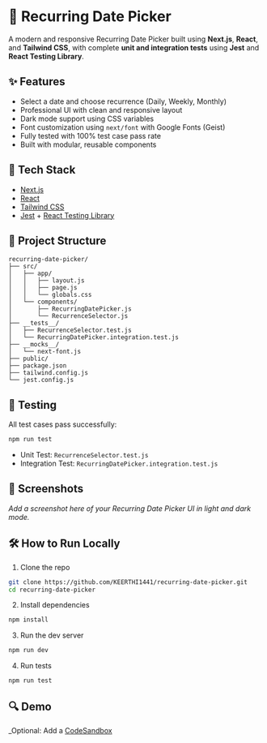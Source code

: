 # 📅 Recurring Date Picker

A modern and responsive Recurring Date Picker built using **Next.js**, **React**, and **Tailwind CSS**, with complete **unit and integration tests** using **Jest** and **React Testing Library**.

## ✨ Features

- Select a date and choose recurrence (Daily, Weekly, Monthly)
- Professional UI with clean and responsive layout
- Dark mode support using CSS variables
- Font customization using `next/font` with Google Fonts (Geist)
- Fully tested with 100% test case pass rate
- Built with modular, reusable components

## 🚀 Tech Stack

- [Next.js](https://nextjs.org/)
- [React](https://react.dev/)
- [Tailwind CSS](https://tailwindcss.com/)
- [Jest](https://jestjs.io/) + [React Testing Library](https://testing-library.com/)

## 🧱 Project Structure

```
recurring-date-picker/
├── src/
│   ├── app/
│   │   ├── layout.js
│   │   ├── page.js
│   │   └── globals.css
│   └── components/
│       ├── RecurringDatePicker.js
│       └── RecurrenceSelector.js
├── __tests__/
│   ├── RecurrenceSelector.test.js
│   └── RecurringDatePicker.integration.test.js
├── __mocks__/
│   └── next-font.js
├── public/
├── package.json
├── tailwind.config.js
└── jest.config.js
```

## 🧪 Testing

All test cases pass successfully:

```bash
npm run test
```

- Unit Test: `RecurrenceSelector.test.js`
- Integration Test: `RecurringDatePicker.integration.test.js`

## 📸 Screenshots

_Add a screenshot here of your Recurring Date Picker UI in light and dark mode._

## 🛠️ How to Run Locally

1. Clone the repo

```bash
git clone https://github.com/KEERTHI1441/recurring-date-picker.git
cd recurring-date-picker
```

2. Install dependencies

```bash
npm install
```

3. Run the dev server

```bash
npm run dev
```

4. Run tests

```bash
npm run test
```

## 🔍 Demo

_Optional: Add a [CodeSandbox](https://codesandbox.io/p/github/KEERTHI1441/recurring-date-picker)

